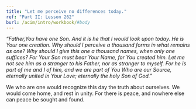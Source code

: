 ```yaml
---
title: "Let me perceive no differences today."
ref: "Part II: Lesson 262"
burl: /acim/intro/workbook/#body
---
```


*“Father,You have one Son. And it is he that I would look upon today. He
is Your one creation. Why should I perceive a thousand forms in what
remains as one? Why should I give this one a thousand names, when only
one suffices? For Your Son must bear Your Name, for You created him. Let
me not see him as a stranger to his Father, nor as stranger to myself.
For he is part of me and I of him, and we are part of You Who are our
Source, eternally united in Your Love; eternally the holy Son of God.”*

We who are one would recognize this day the truth about ourselves. We
would come home, and rest in unity. For there is peace, and nowhere else
can peace be sought and found.

